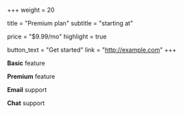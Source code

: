 +++
weight = 20

title = "Premium plan"
subtitle = "starting at"

price = "$9.99/mo"
highlight = true

button_text = "Get started"
link = "http://example.com"
+++

**Basic** feature

**Premium** feature

**Email** support

**Chat** support

